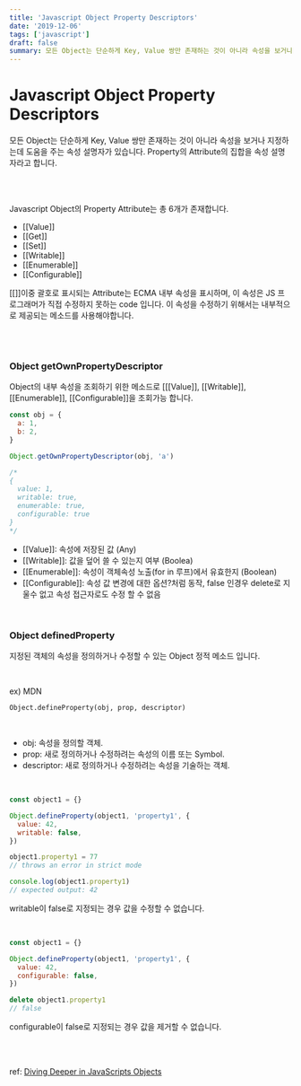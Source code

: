 ```yaml
---
title: 'Javascript Object Property Descriptors'
date: '2019-12-06'
tags: ['javascript']
draft: false
summary: 모든 Object는 단순하게 Key, Value 쌍만 존재하는 것이 아니라 속성을 보거나 지정하는데 도움을 주는 속성 설명자가 있습니다.
---
```


# Javascript Object Property Descriptors

모든 Object는 단순하게 Key, Value 쌍만 존재하는 것이 아니라 속성을 보거나 지정하는데 도움을 주는 속성 설명자가 있습니다. Property의 Attribute의 집합을 속성 설명자라고 합니다.

<br /><br />

Javascript Object의 Property Attribute는 총 6개가 존재합니다.

- [[Value]]
- [[Get]]
- [[Set]]
- [[Writable]]
- [[Enumerable]]
- [[Configurable]]

[[]]이중 괄호로 표시되는 Attribute는 ECMA 내부 속성을 표시하며, 이 속성은 JS 프로그래머가 직접 수정하지 못하는 code 입니다. 이 속성을 수정하기 위해서는 내부적으로 제공되는 메소드를 사용해야합니다.

<br /><br />

### Object getOwnPropertyDescriptor

Object의 내부 속성을 조회하기 위한 메소드로 [[[Value]], [[Writable]], [[Enumerable]], [[Configurable]]을 조회가능 합니다.

```javascript
const obj = {
  a: 1,
  b: 2,
}

Object.getOwnPropertyDescriptor(obj, 'a')

/*
{
  value: 1,
  writable: true,
  enumerable: true,
  configurable: true
}
*/
```

- [[Value]]: 속성에 저장된 값 (Any)
- [[Writable]]: 값을 덮어 쓸 수 있는지 여부 (Boolea)
- [[Enumerable]]: 속성이 객체속성 노출(for in 루프)에서 유효한지 (Boolean)
- [[Configurable]]: 속성 값 변경에 대한 옵션?처럼 동작, false 인경우 delete로 지울수 없고 속성 접근자로도 수정 할 수 없음

<br />

### Object definedProperty

지정된 객체의 속성을 정의하거나 수정할 수 있는 Object 정적 메소드 입니다. <br />

<br />

ex) MDN

```
Object.defineProperty(obj, prop, descriptor)
```

<br />

- obj: 속성을 정의할 객체.
- prop: 새로 정의하거나 수정하려는 속성의 이름 또는 Symbol.
- descriptor: 새로 정의하거나 수정하려는 속성을 기술하는 객체.

<br />

```javascript
const object1 = {}

Object.defineProperty(object1, 'property1', {
  value: 42,
  writable: false,
})

object1.property1 = 77
// throws an error in strict mode

console.log(object1.property1)
// expected output: 42
```

writable이 false로 지정되는 경우 값을 수정할 수 없습니다. <br />

<br />

```javascript
const object1 = {}

Object.defineProperty(object1, 'property1', {
  value: 42,
  configurable: false,
})

delete object1.property1
// false
```

configurable이 false로 지정되는 경우 값을 제거할 수 없습니다. <br />

<br /><br />

ref: [Diving Deeper in JavaScripts Objects](https://blog.bitsrc.io/diving-deeper-in-javascripts-objects-318b1e13dc12)

<br /><br /><br />
